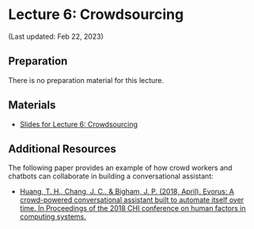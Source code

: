 # Lecture 6: Crowdsourcing

(Last updated: Feb 22, 2023)

## Preparation

There is no preparation material for this lecture.

## Materials

- [Slides for Lecture 6: Crowdsourcing](https://github.com/MultiX-Amsterdam/data-science-book-uva/raw/main/assets/slides/lec6-1.pdf)

## Additional Resources

The following paper provides an example of how crowd workers and chatbots can collaborate in building a conversational assistant:
- [Huang, T. H., Chang, J. C., & Bigham, J. P. (2018, April). Evorus: A crowd-powered conversational assistant built to automate itself over time. In Proceedings of the 2018 CHI conference on human factors in computing systems.](https://arxiv.org/pdf/1801.02668.pdf)
